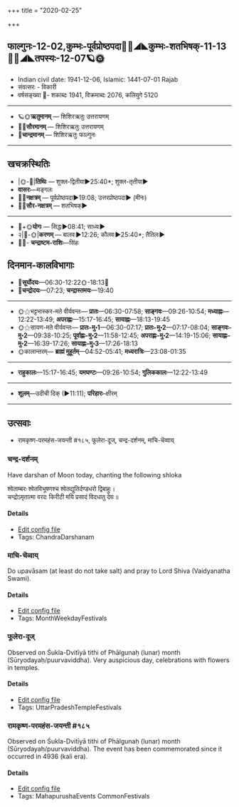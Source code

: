 +++
title = "2020-02-25"

+++
## फाल्गुनः-12-02,कुम्भः-पूर्वप्रोष्ठपदा🌛🌌◢◣कुम्भः-शतभिषक्-11-13🌌🌞◢◣तपस्यः-12-07🪐🌞
- Indian civil date: 1941-12-06, Islamic: 1441-07-01 Rajab
- संवत्सरः - विकारी
- वर्षसङ्ख्या 🌛- शकाब्दः 1941, विक्रमाब्दः 2076, कलियुगे 5120
___________________
- 🪐🌞**ऋतुमानम्** — शिशिरऋतुः उत्तरायणम्
- 🌌🌞**सौरमानम्** — शिशिरऋतुः उत्तरायणम्
- 🌛**चान्द्रमानम्** — शिशिरऋतुः फाल्गुनः
___________________


## खचक्रस्थितिः
- |🌞-🌛|**तिथिः** — शुक्ल-द्वितीया►25:40*; शुक्ल-तृतीया►  
- **वासरः**—मङ्गलः  
- 🌌🌛**नक्षत्रम्** — पूर्वप्रोष्ठपदा►19:08; उत्तरप्रोष्ठपदा► (मीनः)  
- 🌌🌞**सौर-नक्षत्रम्** — शतभिषक्►  
___________________
- 🌛+🌞**योगः** — सिद्धः►08:41; साध्यः►  
- २|🌛-🌞|**करणम्** — बालवः►12:26; कौलवः►25:40*; तैतिलः►  
- 🌌🌛- **चन्द्राष्टम-राशिः**—सिंहः  


## दिनमान-कालविभागाः
- 🌅**सूर्योदयः**—06:30-12:22🌞️-18:13🌇  
- 🌛**चन्द्रोदयः**—07:23; **चन्द्रास्तमयः**—19:40  
___________________
- 🌞⚝भट्टभास्कर-मते वीर्यवन्तः— **प्रातः**—06:30-07:58; **साङ्गवः**—09:26-10:54; **मध्याह्नः**—12:22-13:49; **अपराह्णः**—15:17-16:45; **सायाह्नः**—18:13-19:45  
- 🌞⚝सायण-मते वीर्यवन्तः— **प्रातः-मु॰1**—06:30-07:17; **प्रातः-मु॰2**—07:17-08:04; **साङ्गवः-मु॰2**—09:38-10:25; **पूर्वाह्णः-मु॰2**—11:58-12:45; **अपराह्णः-मु॰2**—14:19-15:06; **सायाह्णः-मु॰2**—16:39-17:26; **सायाह्णः-मु॰3**—17:26-18:13  
- 🌞कालान्तरम्— **ब्राह्मं मुहूर्तम्**—04:52-05:41; **मध्यरात्रिः**—23:08-01:35  
___________________
- **राहुकालः**—15:17-16:45; **यमघण्टः**—09:26-10:54; **गुलिककालः**—12:22-13:49  
___________________
- **शूलम्**—उदीची दिक् (►11:11); **परिहारः**–क्षीरम्  
___________________

## उत्सवाः
- रामकृष्ण-परमहंस-जयन्ती #१८५, फूलेरा-दूज्, चन्द्र-दर्शनम्, माचि-चॆव्वाय्
### चन्द्र-दर्शनम्

Have darshan of Moon today, chanting the following shloka

श्वेताम्बरः श्वेतविभूषणश्च श्वेतद्युतिर्दण्डधरो द्विबाहुः।  
चन्द्रोऽमृतात्मा वरदः किरीटी मयि प्रसादं विदधातु देवः॥



#### Details
- [Edit config file](https://github.com/jyotisham/adyatithi/tree/master/devatA/graha/description_only/candra-darzanam.toml)
- Tags: ChandraDarshanam


### माचि-चॆव्वाय्

Do upavāsam (at least do not take salt) and pray to Lord Shiva (Vaidyanatha Swami).

#### Details
- [Edit config file](https://github.com/jyotisham/adyatithi/tree/master/tamil/description_only/mAci~cevvAy.toml)
- Tags: MonthWeekdayFestivals


### फूलेरा-दूज्

Observed on Śukla-Dvitīyā tithi of Phālgunaḥ (lunar) month (Sūryodayaḥ/puurvaviddha). Very auspicious day, celebrations with flowers in temples.

#### Details
- [Edit config file](https://github.com/jyotisham/adyatithi/tree/master/temples/North/lunar_month/tithi/12/02/phUlErA~dUj.toml)
- Tags: UttarPradeshTempleFestivals


### रामकृष्ण-परमहंस-जयन्ती #१८५

Observed on Śukla-Dvitīyā tithi of Phālgunaḥ (lunar) month (Sūryodayaḥ/puurvaviddha). The event has been commemorated since it occurred in 4936 (kali era).  


#### Details
- [Edit config file](https://github.com/jyotisham/adyatithi/tree/master/mahApuruSha/smArta-misc/lunar_month/tithi/12/02/rAmakRSNa-paramahaMsa~jayantI.toml)
- Tags: MahapurushaEvents CommonFestivals


